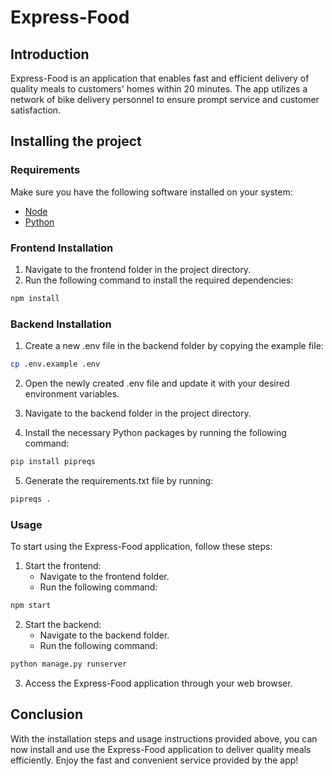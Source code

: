 # Express-Food

## Introduction

Express-Food is an application that enables fast and efficient delivery of quality meals to customers' homes within 20 minutes. The app utilizes a network of bike delivery personnel to ensure prompt service and customer satisfaction.

## Installing the project

### Requirements

Make sure you have the following software installed on your system:

- [Node](https://nodejs.org/en/)
- [Python](https://www.python.org/)

### Frontend Installation

1. Navigate to the frontend folder in the project directory.
2. Run the following command to install the required dependencies:

```bash
npm install
```

### Backend Installation

1. Create a new .env file in the backend folder by copying the example file:

```bash
cp .env.example .env
```

2. Open the newly created .env file and update it with your desired environment variables.

3. Navigate to the backend folder in the project directory.

4. Install the necessary Python packages by running the following command:

```bash
pip install pipreqs
```

5. Generate the requirements.txt file by running:

```bash
pipreqs .
```

### Usage

To start using the Express-Food application, follow these steps:

1. Start the frontend:
   - Navigate to the frontend folder.
   - Run the following command:

```bash
npm start
```

2. Start the backend:
   - Navigate to the backend folder.
   - Run the following command:

```bash
python manage.py runserver
```

3. Access the Express-Food application through your web browser.

## Conclusion

With the installation steps and usage instructions provided above, you can now install and use the Express-Food application to deliver quality meals efficiently. Enjoy the fast and convenient service provided by the app!
